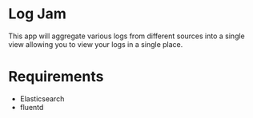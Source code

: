 # Log Jam

This app will aggregate various logs from different sources into a single view allowing you to view your logs in a single place.

# Requirements
* Elasticsearch
* fluentd
